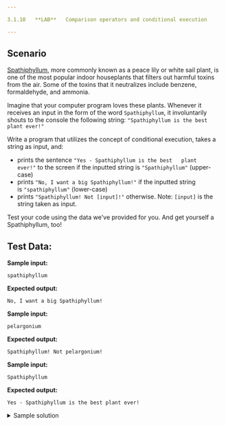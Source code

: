```yaml
---

3.1.10   **LAB**   Comparison operators and conditional execution

---
```


## Scenario

[Spathiphyllum](https://upload.wikimedia.org/wikipedia/commons/b/bd/Spathiphyllum_cochlearispathum_RTBG.jpg), more commonly known as a peace lily or white sail plant, is one of the most popular indoor houseplants that filters out harmful toxins from the air. Some of the toxins that it neutralizes include benzene, formaldehyde, and ammonia.

Imagine that your computer program loves these plants. Whenever it receives an input in the form of the word `Spathiphyllum`, it involuntarily shouts to the console the following string: `"Spathiphyllum is the best plant ever!"`

Write a program that utilizes the concept of conditional execution, takes a string as input, and:

- prints the sentence `"Yes - Spathiphyllum is the best   plant ever!"` to the screen if the inputted string is `"Spathiphyllum"` (upper-case)
- prints `"No, I want a big Spathiphyllum!"` if the inputted string is `"spathiphyllum"` (lower-case)
- prints `"Spathiphyllum! Not [input]!"` otherwise. Note: `[input]` is the string taken as input.

Test your code using the data we've provided for you. And get yourself a Spathiphyllum, too!

  

## Test Data:

**Sample input:**

```
spathiphyllum
```

**Expected output:**

```Output
No, I want a big Spathiphyllum!
```

**Sample input:**

```
pelargonium
```

**Expected output:**

```Output
Spathiphyllum! Not pelargonium!
```

**Sample input:**

```
Spathiphyllum
```

**Expected output:**

```Output
Yes - Spathiphyllum is the best plant ever!
```

<details>
  <summary>Sample solution</summary>

  ```python
  name = input("Enter flower name: ")

  if name == "Spathiphyllum":
      print("Yes - Spathiphyllum is the best plant ever!")
  elif name == "spathiphyllum":
      print("No, I want a big Spathiphyllum!")
  else:
      print("Spathiphyllum! Not", name + "!")
  ```
</details>